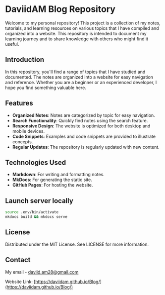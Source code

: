 # DaviidAM Blog Repository

Welcome to my personal repository! This project is a collection of my notes, tutorials, and learning resources on various topics that I have compiled and organized into a website. This repository is intended to document my learning journey and to share knowledge with others who might find it useful.

## Introduction

In this repository, you'll find a range of topics that I have studied and documented. The notes are organized into a website for easy navigation and reference. Whether you are a beginner or an experienced developer, I hope you find something valuable here.

## Features

- **Organized Notes**: Notes are categorized by topic for easy navigation.
- **Search Functionality**: Quickly find notes using the search feature.
- **Responsive Design**: The website is optimized for both desktop and mobile devices.
- **Code Snippets**: Examples and code snippets are provided to illustrate concepts.
- **Regular Updates**: The repository is regularly updated with new content.

## Technologies Used

- **Markdown**: For writing and formatting notes.
- **MkDocs**: For generating the static site.
- **GitHub Pages**: For hosting the website.

## Launch server locally

```bash
source .env/bin/activate
mkdocs build && mkdocs serve    
````

## License

Distributed under the MIT License. See LICENSE for more information.

## Contact

My email - [daviid.am28@gmail.com](daviid.am28@gmail.com)

Website Link: [https://daviidam.github.io/Blog/](https://daviidam.github.io/Blog/)
